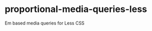 proportional-media-queries-less
===============================

Em based media queries for Less CSS

